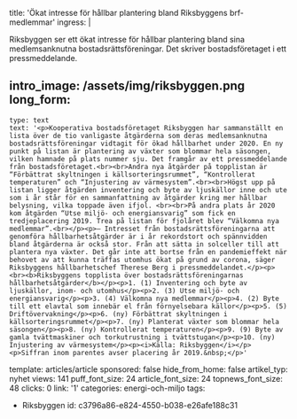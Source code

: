 title: 'Ökat intresse för hållbar plantering bland Riksbyggens brf-medlemmar'
ingress: |
  <p>Riksbyggen ser ett ökat intresse för hållbar plantering bland sina medlemsanknutna bostadsrättsföreningar. Det skriver bostadsföretaget i ett pressmeddelande.
  </p>
  
intro_image: /assets/img/riksbyggen.png
long_form:
  -
    type: text
    text: '<p>Kooperativa bostadsföretaget Riksbyggen har sammanställt en lista över de tio vanligaste åtgärderna som deras medlemsanknutna bostadsrättsföreningar vidtagit för ökad hållbarhet under 2020. En ny punkt på listan är plantering av växter som blommar hela säsongen, vilken hamnade på plats nummer sju. Det framgår av ett pressmeddelande från bostadsföretaget.<br><br>Andra nya åtgärder på topplistan är “Förbättrat skyltningen i källsorteringsrummet”, “Kontrollerat temperaturen” och “Injustering av värmesystem”.<br><br>Högst upp på listan ligger åtgärden inventering och byte av ljuskällor inne och ute som i år står för en sammanfattning av åtgärder kring mer hållbar belysning, vilka toppade även ifjol. <br><br>På andra plats år 2020 kom åtgärden “Utse miljö- och energiansvarig” som fick en tredjeplacering 2019. Trea på listan för fjolåret blev “Välkomna nya medlemmar”.<br></p><p>– Intresset från bostadsrättsföreningarna att genomföra hållbarhetsåtgärder är i år rekordstort och spännvidden bland åtgärderna är också stor. Från att sätta in solceller till att plantera nya växter. Det går inte att bortse från en pandemieffekt när behovet av att kunna träffas utomhus ökat på grund av corona, säger Riksbyggens hållbarhetschef Therese Berg i pressmeddelandet.</p><p><br><b>Riksbyggens topplista över bostadsrättsföreningarnas hållbarhetsåtgärder</b></p><p>1. (1) Inventering och byte av ljuskällor, inom- och utomhus</p><p>2. (3) Utse miljö- och energiansvarig</p><p>3. (4) Välkomna nya medlemmar</p><p>4. (2) Byte till ett elavtal som innebär el från förnyelsebara källor</p><p>5. (5) Driftövervakning</p><p>6. (ny) Förbättrat skyltningen i källsorteringsrummet</p><p>7. (ny) Planterat växter som blommar hela säsongen</p><p>8. (ny) Kontrollerat temperaturen</p><p>9. (9) Byte av gamla tvättmaskiner och torkutrustning i tvättstugan</p><p>10. (ny) Injustering av värmesystem</p><p><i>Källa: Riksbyggen</i></p><p>Siffran inom parentes avser placering år 2019.&nbsp;</p>'
template: articles/article
sponsored: false
hide_from_home: false
artikel_typ: nyhet
views: 141
puff_font_size: 24
article_font_size: 24
topnews_font_size: 48
clicks: 0
link: '1'
categories: energi-och-miljo
tags:
  - Riksbyggen
id: c3796a86-e824-4550-b038-e26afe188c31
